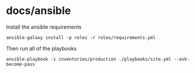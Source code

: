 # docs/ansible

Install the ansible requirements

```
ansible-galaxy install -p roles -r roles/requirements.yml
```

Then run all of the playbooks

```
ansible-playbook -i inventories/production ./playbooks/site.yml --ask-become-pass
```
